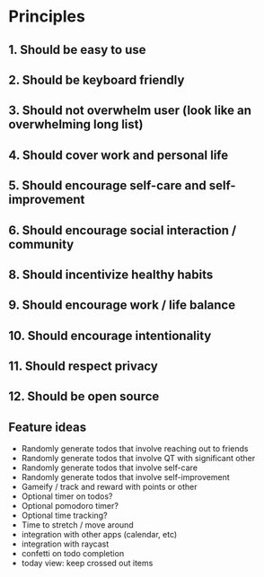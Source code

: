 # Principles

## 1. Should be easy to use
## 2. Should be keyboard friendly
## 3. Should not overwhelm user (look like an overwhelming long list)
## 4. Should cover work and personal life
## 5. Should encourage self-care and self-improvement
## 6. Should encourage social interaction / community
## 8. Should incentivize healthy habits
## 9. Should encourage work / life balance
## 10. Should encourage intentionality
## 11. Should respect privacy
## 12. Should be open source


## Feature ideas
- Randomly generate todos that involve reaching out to friends
- Randomly generate todos that involve QT with significant other
- Randomly generate todos that involve self-care
- Randomly generate todos that involve self-improvement
- Gameify / track and reward with points or other
- Optional timer on todos?
- Optional pomodoro timer?
- Optional time tracking?
- Time to stretch / move around
- integration with other apps (calendar, etc)
- integration with raycast
- confetti on todo completion
- today view: keep crossed out items